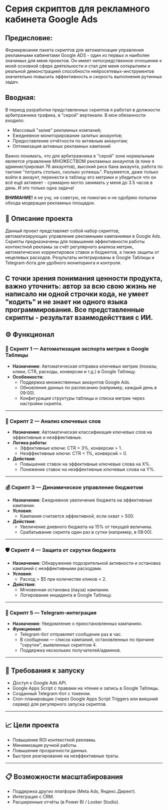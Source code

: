 # Серия скриптов для рекламного кабинета Google Ads

## Предисловие:

Формирвоание пакета скриптов для автоматизации управления рекламными кабинетами Google ADS - один из первых и наиболее значимых для меня проектов. Он имеет непосредственное отношение к моей основной сфере деятельности и стал для меня ооткрытием и реальной демонстрацией способности нейросетевых-инструментов значительно повысить эффективность и скорость выполнения рутинных задач.

## Вводная:

В период разработки представленных скриптов я работал в должности арбитражника трафика, в "серой" вертикали.
В мои обязанности входило: 
 - Массовый "залив" рекламных компаний;
 - Ежедневное мониторирование залитых аккаунтов;
 - Предоставление отчётности по активным аккаунтам;
 - Оптимизация активных рекламных кампаний

Важно понимать, что для арбитражника в "серой" зоне нормальным является управление МНОЖЕСТВОМ рекламных аккаунтов (в пике я администрировал 76 аккаунтов), высокий риск бана аккаунта, работа по тактике "потрать столько, сколько успеешь". 
Разумеется, даже только войти в аккаунт, перенести в таблицу его метрики и убедиться что он всё ещё активнет - суммарно могло занимать у меня до 3.5 часов в день. И это только одна задача!

**ВНИМАНИЕ!** я не учу, не советую, не помогаю и не одобряю попытки обхода модерации рекламных площадок.

## 📌 Описание проекта

Данный проект представляет собой набор скриптов, автоматизирующих управление рекламными кампаниями в Google Ads. Скрипты предназначены для повышения эффективности работы контекстной рекламы за счёт регулярного анализа метрик, автоматических корректировок ставок и бюджетов, а также защиты от нецелевых расходов. Результаты интегрированы в Google Таблицы и Telegram-бота для удобного мониторинга и контроля.

**С точки зрения понимания ценности продукта**, важно уточнить: автор за всю свою жизнь не написало ни одной строчки кода, не умеет "кодить" и не знает ни одного языка программирования. Все представленные скрипты - результат взаимодейсттвия с ИИ.
---

## ⚙️ Функционал

### 🧩 Скрипт 1 — Автоматизация экспорта метрик в Google Таблицы

- **Назначение**: Автоматическая отправка ключевых метрик (показы, клики, CTR, расходы, конверсии и т.д.) в Google Таблицу.
- **Особенности**:
  - Поддержка множественных аккаунтов Google Ads.
  - Обновление данных по расписанию (например, каждый день в 09:00).
  - Конфигурация структуры таблицы и списка метрик через настройки скрипта.

---

### 🎯 Скрипт 2 — Анализ ключевых слов

- **Назначение**: Автоматическая классификация ключевых слов на эффективные и неэффективные.
- **Логика работы**:
  - Эффективные ключи: CTR > 3%, конверсии > 1.
  - Неэффективные ключи: CTR < 1%, конверсий = 0.
- **Действия**:
  - Повышение ставок на эффективные ключевые слова на X%.
  - Понижение ставок на неэффективные ключевые слова на Y%.

---

### 💰 Скрипт 3 — Динамическое управление бюджетом

- **Назначение**: Ежедневное увеличение бюджета на эффективные кампании.
- **Условия**:
  - Кампания считается эффективной, если охват > 500.
- **Действия**:
  - Увеличение дневного бюджета на 15% от текущей величины.
  - Срабатывание скрипта один раз в сутки (например, в 08:00).

---

### 🛡 Скрипт 4 — Защита от скрутки бюджета

- **Назначение**: Обнаружение подозрительной активности и остановка кампаний с неэффективными расходами.
- **Условия**:
  - Расход > $5 при количестве кликов < 2.
- **Действия**:
  - Мгновенная остановка (пауза) кампании.
  - Логирование инцидента в Google Таблицу.

---

### 📲 Скрипт 5 — Telegram-интеграция

- **Назначение**: Уведомление о приостановленных кампаниях.
- **Функционал**:
  - Telegram-бот отправляет сообщение раз в час.
  - В сообщении — список кампаний, остановленных по причине "скрутки", выявленных скриптом 4.
  - Поддержка нескольких получателей/админов.

---

## 🔌 Требования к запуску

- Доступ к Google Ads API.
- Google Apps Script с правами на чтение и запись в Google Таблицы.
- Созданный Telegram-бот с токеном.
- Cron-планировщик (через Google Apps Script Triggers или внешний сервер) для регулярного запуска скриптов.

---

## 📈 Цели проекта

- Повышение ROI контекстной рекламы.
- Минимизация ручной работы.
- Повышение прозрачности данных.
- Быстрое реагирование на неэффективные траты.

---

## 📋 Возможности масштабирования

- Поддержка других платформ (Meta Ads, Яндекс.Директ).
- Интеграция с CRM.
- Расширенные отчёты (в Power BI / Looker Studio).
